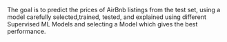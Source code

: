 The goal is to predict the prices of AirBnb listings from the test set, using a model carefully selected,trained, tested, and explained using different Supervised ML Models and selecting a Model which gives the best performance.
